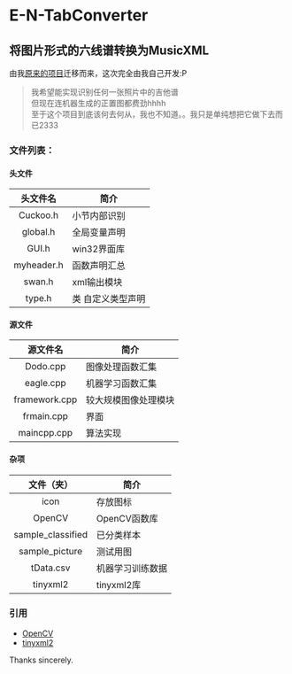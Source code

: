 # E-N-TabConverter
## 将图片形式的六线谱转换为MusicXML

由我[原来的项目](https://github.com/EscapeLand/ELand-chordConverter)迁移而来，这次完全由我自己开发:P

>我希望能实现识别任何一张照片中的吉他谱<br>
但现在连机器生成的正置图都费劲hhhh<br>
至于这个项目到底该何去何从，我也不知道。。我只是单纯想把它做下去而已2333

### 文件列表：

#### 头文件

|头文件名      |简介                         |
|:-----------:|-----------------------------|
|Cuckoo.h     |小节内部识别                  |
|global.h     |全局变量声明                  |
|GUI.h        |win32界面库                   |
|myheader.h   |函数声明汇总                  |
|swan.h       |xml输出模块                   |
|type.h       |类 自定义类型声明              |

#### 源文件

|源文件名      |简介                          |
|:-----------:|------------------------------|
|Dodo.cpp     |图像处理函数汇集                |
|eagle.cpp    |机器学习函数汇集                |
|framework.cpp|较大规模图像处理模块            |
|frmain.cpp   |界面                           |
|maincpp.cpp  |算法实现                       |

#### 杂项

|文件（夹）    |简介                          |
|:-----------:|------------------------------|
|icon         |存放图标                       |
|OpenCV       |OpenCV函数库                   |
|sample_classified|已分类样本                 |
|sample_picture|测试用图                      |
|tData.csv    |机器学习训练数据                |
|tinyxml2     |tinyxml2库                     |

### 引用

  * [OpenCV](https://github.com/opencv/opencv)
  * [tinyxml2](https://github.com/leethomason/tinyxml2)

Thanks sincerely.
